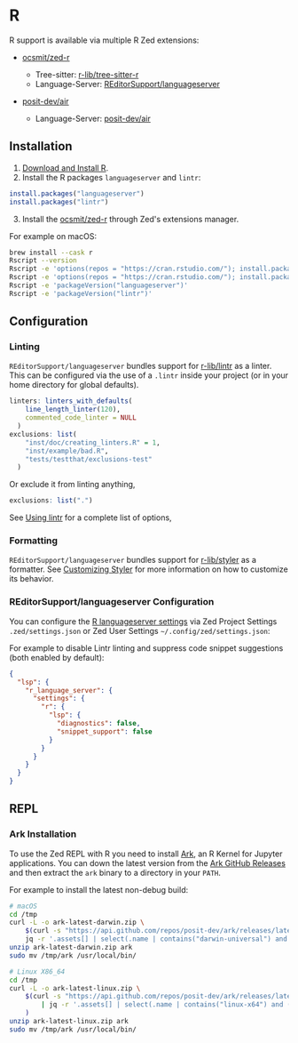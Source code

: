 # R

R support is available via multiple R Zed extensions:

- [ocsmit/zed-r](https://github.com/ocsmit/zed-r)

  - Tree-sitter: [r-lib/tree-sitter-r](https://github.com/r-lib/tree-sitter-r)
  - Language-Server: [REditorSupport/languageserver](https://github.com/REditorSupport/languageserver)

- [posit-dev/air](https://github.com/posit-dev/air/tree/main/editors/zed)
  - Language-Server: [posit-dev/air](https://github.com/posit-dev/air)

## Installation

1. [Download and Install R](https://cloud.r-project.org/).
2. Install the R packages `languageserver` and `lintr`:

```R
install.packages("languageserver")
install.packages("lintr")
```

3. Install the [ocsmit/zed-r](https://github.com/ocsmit/zed-r) through Zed's extensions manager.

For example on macOS:

```sh
brew install --cask r
Rscript --version
Rscript -e 'options(repos = "https://cran.rstudio.com/"); install.packages("languageserver")'
Rscript -e 'options(repos = "https://cran.rstudio.com/"); install.packages("lintr")'
Rscript -e 'packageVersion("languageserver")'
Rscript -e 'packageVersion("lintr")'
```

## Configuration

### Linting

`REditorSupport/languageserver` bundles support for [r-lib/lintr](https://github.com/r-lib/lintr) as a linter. This can be configured via the use of a `.lintr` inside your project (or in your home directory for global defaults).

```r
linters: linters_with_defaults(
    line_length_linter(120),
    commented_code_linter = NULL
  )
exclusions: list(
    "inst/doc/creating_linters.R" = 1,
    "inst/example/bad.R",
    "tests/testthat/exclusions-test"
  )
```

Or exclude it from linting anything,

```r
exclusions: list(".")
```

See [Using lintr](https://lintr.r-lib.org/articles/lintr.html) for a complete list of options,

### Formatting

`REditorSupport/languageserver` bundles support for [r-lib/styler](https://github.com/r-lib/styler) as a formatter. See [Customizing Styler](https://cran.r-project.org/web/packages/styler/vignettes/customizing_styler.html) for more information on how to customize its behavior.

### REditorSupport/languageserver Configuration

You can configure the [R languageserver settings](https://github.com/REditorSupport/languageserver#settings) via Zed Project Settings `.zed/settings.json` or Zed User Settings `~/.config/zed/settings.json`:

For example to disable Lintr linting and suppress code snippet suggestions (both enabled by default):

```json
{
  "lsp": {
    "r_language_server": {
      "settings": {
        "r": {
          "lsp": {
            "diagnostics": false,
            "snippet_support": false
          }
        }
      }
    }
  }
}
```

## REPL

### Ark Installation

To use the Zed REPL with R you need to install [Ark](https://github.com/posit-dev/ark), an R Kernel for Jupyter applications.
You can down the latest version from the [Ark GitHub Releases](https://github.com/posit-dev/ark/releases) and then extract the `ark` binary to a directory in your `PATH`.

For example to install the latest non-debug build:

```sh
# macOS
cd /tmp
curl -L -o ark-latest-darwin.zip \
    $(curl -s "https://api.github.com/repos/posit-dev/ark/releases/latest" | \
    jq -r '.assets[] | select(.name | contains("darwin-universal") and (contains("debug") | not)) | .browser_download_url')
unzip ark-latest-darwin.zip ark
sudo mv /tmp/ark /usr/local/bin/
```

```sh
# Linux X86_64
cd /tmp
curl -L -o ark-latest-linux.zip \
    $(curl -s "https://api.github.com/repos/posit-dev/ark/releases/latest" \
        | jq -r '.assets[] | select(.name | contains("linux-x64") and (contains("debug") | not)) | .browser_download_url'
    )
unzip ark-latest-linux.zip ark
sudo mv /tmp/ark /usr/local/bin/
```

<!--
TBD: R REPL Docs
-->
